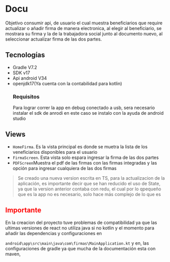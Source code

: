# Docu 
Objetivo consumir api, de usuario el cual muestra beneficiarios que require actualizar o añadir firma de manera electronica, al elegir al beneficiario, se mostrara su firma y la de la trabajadora social junto al documento nuevo, al seleccionar actualizar firma de las dos partes.
## Tecnologías 
- Gradle V7.2
- SDK v17
- Api android V34
- openjdk17(Ya cuenta con la contabilidad para kotlin)
    ### Requisitos 
    Para lograr correr la app en debug conectado a usb, sera necesario instalar el sdk de anrodi en este caso se instalo con la ayuda de android studio 
## Views
- `HomeFirma`. Es la vista principal es donde se muetra la lista de los veneficiarios disponibles para el usuario
- `FirmaScreen`. Esta vista solo espara ingresar la firma de las dos partes 
- `PDFScreen`Muestra el pdf de las firmas con las firmas integradas y las opción para ingresar cualquiera de las dos firmas 
> Se creado una nueva version escrita en TS, para la actualizacion de la aplicación, es importante decir que se han reducido el uso de State, ya que la version anterior contaba con redu, el cual por lo qpequeño que es la app no es necesario, solo hace más complejo de lo que es

<h2 style="color:red;">Importante</h2>
En la creacion del proyecto tuve problemas de compatibilidad ya que las ultimas versiones de react no utiliza java si no kotlin y el momento para añadir las dependencias y configuraciones en     

`android\app\src\main\java\com\firmas\MainApplication.kt` 
y en, las configuraciones de gradle ya que mucha de la documentación esta con maven, 




